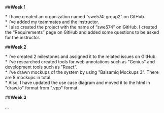 ##<b>Week 1</b>
<p>* I have created an organization named “swe574-group2” on GitHub.<br>* I’ve added my teammates and the instructor. <br>* I also created the project with the name of “swe574” on GitHub. I created the “Requirements” page on GitHub and added some questions to be asked for the instructor.</p>
##<b>Week 2</b>
<p>* I’ve created 2 milestones and assigned it to the related issues on GitHub. <br>* I've researched created tools for web annotations such as "Genius" and development tools such as "React".<br>* I've drawn mockups of the system by using "Balsamiq Mockups 3". There are 8 mockups in total. <br>* Also, I have updated the use case diagram and moved it to the html in "draw.io" format from ".vpp" format.</p>
##<b>Week 3</b>
<p>...</p>
